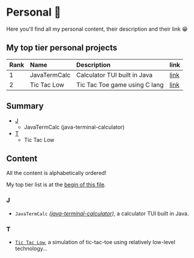 # Personal 🎉

Here you'll find all my personal content, their
description and their link 😁

## My top tier personal projects

<div align="center">

| Rank | Name         | Description                   | link                                                         |
|:-----|:-------------|:------------------------------|:-------------------------------------------------------------|
| 1    | JavaTermCalc | Calculator TUI built in Java  | [link](https://github.com/nasccped/java-terminal-calculator) |
| 2    | Tic Tac Low  | Tic Tac Toe game using C lang | [link](https://github.com/nasccped/tic-tac-low)              |

</div>

## Summary

- [J](#j)
  - JavaTermCalc (java-terminal-calculator)
- [T](#t)
  - Tic Tac Low

## Content

All the content is alphabetically ordered!

My top tier list is at the
[begin of this file](#my-top-tier-personal-projects).

### J

- `JavaTermCalc` _([java-terminal-calculator](https://github.com/nasccped/java-terminal-calculator))_,
  a calculator TUI built in Java.

### T

- [`Tic Tac Low`](https://github.com/nasccped/tic-tac-low), a
  simulation of tic-tac-toe using relatively low-level technology...

